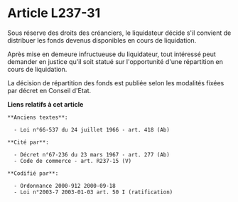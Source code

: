 # Article L237-31

Sous réserve des droits des créanciers, le liquidateur décide s'il convient de distribuer les fonds devenus disponibles en
cours de liquidation.

Après mise en demeure infructueuse du liquidateur, tout intéressé peut demander en justice qu'il soit statué sur
l'opportunité d'une répartition en cours de liquidation.

La décision de répartition des fonds est publiée selon les modalités fixées par décret en Conseil d'Etat.

**Liens relatifs à cet article**

	**Anciens textes**:

	  - Loi n°66-537 du 24 juillet 1966 - art. 418 (Ab)

	**Cité par**:

	  - Décret n°67-236 du 23 mars 1967 - art. 277 (Ab)
	  - Code de commerce - art. R237-15 (V)

	**Codifié par**:

	  - Ordonnance 2000-912 2000-09-18
	  - Loi n°2003-7 2003-01-03 art. 50 I (ratification)
